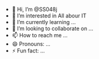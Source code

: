 - 👋 Hi, I’m @SS048j
- 👀 I’m interested in All abour IT
- 🌱 I’m currently learning ...
- 💞️ I’m looking to collaborate on ...
- 📫 How to reach me ...
- 😄 Pronouns: ...
- ⚡ Fun fact: ...

<!---
SS048j/SS048j is a ✨ special ✨ repository because its `README.md` (this file) appears on your GitHub profile.
You can click the Preview link to take a look at your changes.
--->
